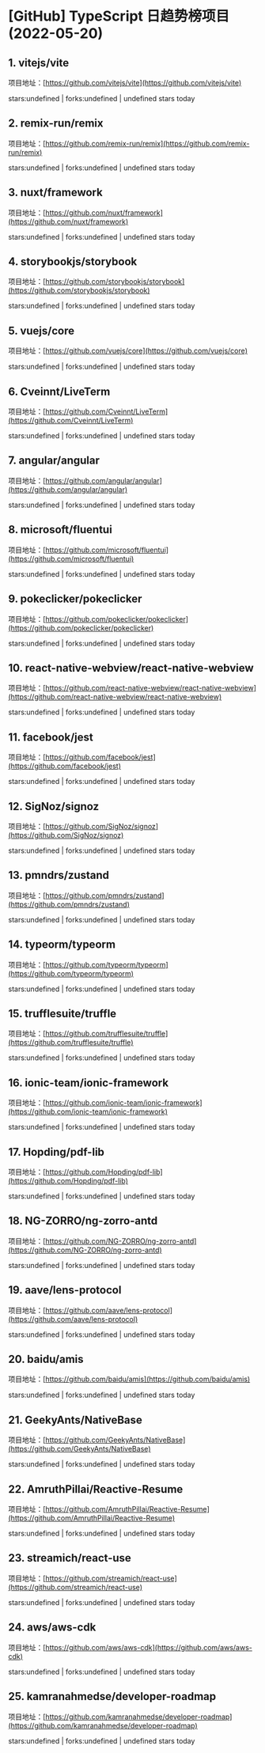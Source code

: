 # [GitHub] TypeScript 日趋势榜项目(2022-05-20)

## 1. vitejs/vite 

项目地址：[https://github.com/vitejs/vite](https://github.com/vitejs/vite)

stars:undefined | forks:undefined | undefined stars today 



## 2. remix-run/remix 

项目地址：[https://github.com/remix-run/remix](https://github.com/remix-run/remix)

stars:undefined | forks:undefined | undefined stars today 



## 3. nuxt/framework 

项目地址：[https://github.com/nuxt/framework](https://github.com/nuxt/framework)

stars:undefined | forks:undefined | undefined stars today 



## 4. storybookjs/storybook 

项目地址：[https://github.com/storybookjs/storybook](https://github.com/storybookjs/storybook)

stars:undefined | forks:undefined | undefined stars today 



## 5. vuejs/core 

项目地址：[https://github.com/vuejs/core](https://github.com/vuejs/core)

stars:undefined | forks:undefined | undefined stars today 



## 6. Cveinnt/LiveTerm 

项目地址：[https://github.com/Cveinnt/LiveTerm](https://github.com/Cveinnt/LiveTerm)

stars:undefined | forks:undefined | undefined stars today 



## 7. angular/angular 

项目地址：[https://github.com/angular/angular](https://github.com/angular/angular)

stars:undefined | forks:undefined | undefined stars today 



## 8. microsoft/fluentui 

项目地址：[https://github.com/microsoft/fluentui](https://github.com/microsoft/fluentui)

stars:undefined | forks:undefined | undefined stars today 



## 9. pokeclicker/pokeclicker 

项目地址：[https://github.com/pokeclicker/pokeclicker](https://github.com/pokeclicker/pokeclicker)

stars:undefined | forks:undefined | undefined stars today 



## 10. react-native-webview/react-native-webview 

项目地址：[https://github.com/react-native-webview/react-native-webview](https://github.com/react-native-webview/react-native-webview)

stars:undefined | forks:undefined | undefined stars today 



## 11. facebook/jest 

项目地址：[https://github.com/facebook/jest](https://github.com/facebook/jest)

stars:undefined | forks:undefined | undefined stars today 



## 12. SigNoz/signoz 

项目地址：[https://github.com/SigNoz/signoz](https://github.com/SigNoz/signoz)

stars:undefined | forks:undefined | undefined stars today 



## 13. pmndrs/zustand 

项目地址：[https://github.com/pmndrs/zustand](https://github.com/pmndrs/zustand)

stars:undefined | forks:undefined | undefined stars today 



## 14. typeorm/typeorm 

项目地址：[https://github.com/typeorm/typeorm](https://github.com/typeorm/typeorm)

stars:undefined | forks:undefined | undefined stars today 



## 15. trufflesuite/truffle 

项目地址：[https://github.com/trufflesuite/truffle](https://github.com/trufflesuite/truffle)

stars:undefined | forks:undefined | undefined stars today 



## 16. ionic-team/ionic-framework 

项目地址：[https://github.com/ionic-team/ionic-framework](https://github.com/ionic-team/ionic-framework)

stars:undefined | forks:undefined | undefined stars today 



## 17. Hopding/pdf-lib 

项目地址：[https://github.com/Hopding/pdf-lib](https://github.com/Hopding/pdf-lib)

stars:undefined | forks:undefined | undefined stars today 



## 18. NG-ZORRO/ng-zorro-antd 

项目地址：[https://github.com/NG-ZORRO/ng-zorro-antd](https://github.com/NG-ZORRO/ng-zorro-antd)

stars:undefined | forks:undefined | undefined stars today 



## 19. aave/lens-protocol 

项目地址：[https://github.com/aave/lens-protocol](https://github.com/aave/lens-protocol)

stars:undefined | forks:undefined | undefined stars today 



## 20. baidu/amis 

项目地址：[https://github.com/baidu/amis](https://github.com/baidu/amis)

stars:undefined | forks:undefined | undefined stars today 



## 21. GeekyAnts/NativeBase 

项目地址：[https://github.com/GeekyAnts/NativeBase](https://github.com/GeekyAnts/NativeBase)

stars:undefined | forks:undefined | undefined stars today 



## 22. AmruthPillai/Reactive-Resume 

项目地址：[https://github.com/AmruthPillai/Reactive-Resume](https://github.com/AmruthPillai/Reactive-Resume)

stars:undefined | forks:undefined | undefined stars today 



## 23. streamich/react-use 

项目地址：[https://github.com/streamich/react-use](https://github.com/streamich/react-use)

stars:undefined | forks:undefined | undefined stars today 



## 24. aws/aws-cdk 

项目地址：[https://github.com/aws/aws-cdk](https://github.com/aws/aws-cdk)

stars:undefined | forks:undefined | undefined stars today 



## 25. kamranahmedse/developer-roadmap 

项目地址：[https://github.com/kamranahmedse/developer-roadmap](https://github.com/kamranahmedse/developer-roadmap)

stars:undefined | forks:undefined | undefined stars today 



